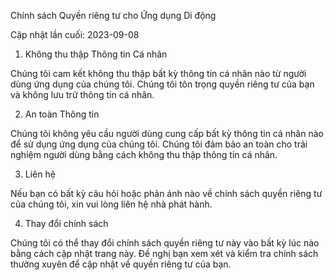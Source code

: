 Chính sách Quyền riêng tư cho Ứng dụng Di động

Cập nhật lần cuối: 2023-09-08

1. Không thu thập Thông tin Cá nhân

Chúng tôi cam kết không thu thập bất kỳ thông tin cá nhân nào từ người dùng ứng dụng của chúng tôi. Chúng tôi tôn trọng quyền riêng tư của bạn và không lưu trữ thông tin cá nhân.

2. An toàn Thông tin

Chúng tôi không yêu cầu người dùng cung cấp bất kỳ thông tin cá nhân nào để sử dụng ứng dụng của chúng tôi. Chúng tôi đảm bảo an toàn cho trải nghiệm người dùng bằng cách không thu thập thông tin cá nhân.

3. Liên hệ

Nếu bạn có bất kỳ câu hỏi hoặc phản ánh nào về chính sách quyền riêng tư của chúng tôi, xin vui lòng liên hệ nhà phát hành.

4. Thay đổi chính sách

Chúng tôi có thể thay đổi chính sách quyền riêng tư này vào bất kỳ lúc nào bằng cách cập nhật trang này. Đề nghị bạn xem xét và kiểm tra chính sách thường xuyên để cập nhật về quyền riêng tư của bạn.
